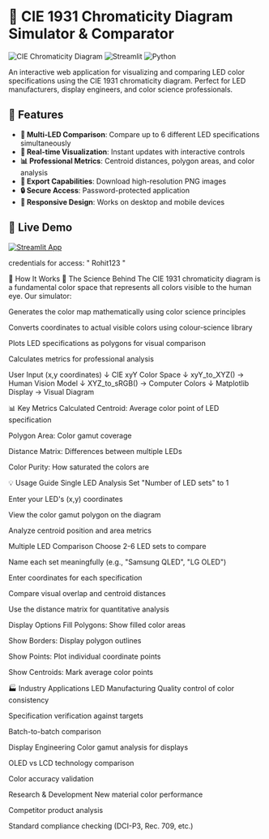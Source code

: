# 🎨 CIE 1931 Chromaticity Diagram Simulator & Comparator

![CIE Chromaticity Diagram](https://img.shields.io/badge/Color-Science-blue)
![Streamlit](https://img.shields.io/badge/Web%20App-Streamlit-red)
![Python](https://img.shields.io/badge/Python-3.8%2B-green)

An interactive web application for visualizing and comparing LED color specifications using the CIE 1931 chromaticity diagram. Perfect for LED manufacturers, display engineers, and color science professionals.

## 🌟 Features

- **🔄 Multi-LED Comparison**: Compare up to 6 different LED specifications simultaneously
- **🎯 Real-time Visualization**: Instant updates with interactive controls
- **📊 Professional Metrics**: Centroid distances, polygon areas, and color analysis
- **💾 Export Capabilities**: Download high-resolution PNG images
- **🔒 Secure Access**: Password-protected application
- **📱 Responsive Design**: Works on desktop and mobile devices

## 🚀 Live Demo

[![Streamlit App](https://static.streamlit.io/badges/streamlit_badge_black_white.svg)](https://ciecompare.streamlit.app/)

credentials for access: " Rohit123 "

📖 How It Works
🎨 The Science Behind
The CIE 1931 chromaticity diagram is a fundamental color space that represents all colors visible to the human eye. Our simulator:

Generates the color map mathematically using color science principles

Converts coordinates to actual visible colors using colour-science library

Plots LED specifications as polygons for visual comparison

Calculates metrics for professional analysis

User Input (x,y coordinates)
        ↓
CIE xyY Color Space
        ↓
xyY_to_XYZ() → Human Vision Model
        ↓
XYZ_to_sRGB() → Computer Colors
        ↓
Matplotlib Display → Visual Diagram

📊 Key Metrics Calculated
Centroid: Average color point of LED specification

Polygon Area: Color gamut coverage

Distance Matrix: Differences between multiple LEDs

Color Purity: How saturated the colors are

💡 Usage Guide
Single LED Analysis
Set "Number of LED sets" to 1

Enter your LED's (x,y) coordinates

View the color gamut polygon on the diagram

Analyze centroid position and area metrics

Multiple LED Comparison
Choose 2-6 LED sets to compare

Name each set meaningfully (e.g., "Samsung QLED", "LG OLED")

Enter coordinates for each specification

Compare visual overlap and centroid distances

Use the distance matrix for quantitative analysis

Display Options
Fill Polygons: Show filled color areas

Show Borders: Display polygon outlines

Show Points: Plot individual coordinate points

Show Centroids: Mark average color points

🏭 Industry Applications
LED Manufacturing
Quality control of color consistency

Specification verification against targets

Batch-to-batch comparison

Display Engineering
Color gamut analysis for displays

OLED vs LCD technology comparison

Color accuracy validation

Research & Development
New material color performance

Competitor product analysis

Standard compliance checking (DCI-P3, Rec. 709, etc.)
